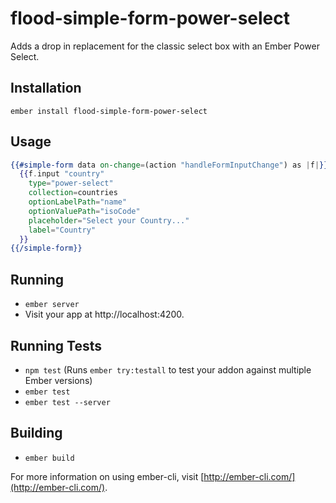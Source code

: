 # flood-simple-form-power-select

Adds a drop in replacement for the classic select box with an Ember Power Select.

## Installation

    ember install flood-simple-form-power-select

## Usage

```hbs
{{#simple-form data on-change=(action "handleFormInputChange") as |f|}}
  {{f.input "country" 
    type="power-select" 
    collection=countries 
    optionLabelPath="name" 
    optionValuePath="isoCode" 
    placeholder="Select your Country..." 
    label="Country"
  }}
{{/simple-form}}
```

## Running

* `ember server`
* Visit your app at http://localhost:4200.

## Running Tests

* `npm test` (Runs `ember try:testall` to test your addon against multiple Ember versions)
* `ember test`
* `ember test --server`

## Building

* `ember build`

For more information on using ember-cli, visit [http://ember-cli.com/](http://ember-cli.com/).
